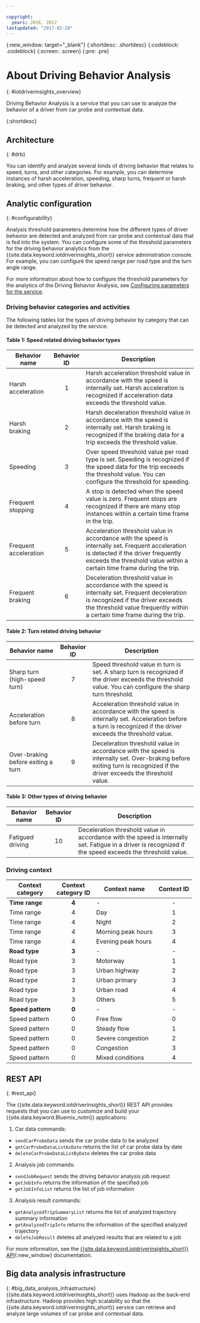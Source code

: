 ```yaml
---

copyright:
  years: 2016, 2017
lastupdated: "2017-02-28"
---
```


{:new_window: target="_blank"}
{:shortdesc: .shortdesc}
{:codeblock: .codeblock}
{:screen: .screen}
{:pre: .pre}


# About Driving Behavior Analysis
{: #iotdriverinsights_overview}

Driving Behavior Analysis is a service that you can use to analyze the behavior of a driver from car probe and contextual data.

{:shortdesc}


## Architecture
{: #drb}

You can identify and analyze several kinds of driving behavior that relates to speed, turns, and other categories. For example, you can determine instances of harsh acceleration, speeding, sharp turns, frequent or harsh braking, and other types of driver behavior.

## Analytic configuration
{: #configurability}  

Analysis threshold parameters determine how the different types of driver behavior are detected and analyzed from car probe and contextual data that is fed into the system. You can configure some of the threshold parameters for the driving behavior analytics from the {{site.data.keyword.iotdriverinsights_short}} service administration console. For example, you can configure the speed range per road type and the turn angle range.

For more information about how to configure the threshold parameters for the analytics of the Driving Behavior Analysis, see [Configuring parameters for the service](drb_iotdriverinsights_admin.html#configureparameters).

### Driving behavior categories and activities

The following tables list the types of driving behavior by category that can be detected and analyzed by the service:

#### Table 1: Speed related driving behavior types

|Behavior name|Behavior ID|Description|
|--------|:-------:|------|
|Harsh acceleration|1|Harsh acceleration threshold value in accordance with the speed is internally set. Harsh acceleration is recognized if acceleration data exceeds the threshold value.|
|Harsh braking|2|Harsh deceleration threshold value in accordance with the speed is internally set. Harsh braking is recognized if the braking data for a trip exceeds the threshold value.|
|Speeding|3|Over speed threshold value per road type is set. Speeding is recognized if the speed data for the trip exceeds the threshold value. You can configure the threshold for speeding. |
|Frequent stopping|4|A stop is detected when the speed value is zero. Frequent stops are recognized if there are many stop instances within a certain time frame in the trip.|
|Frequent acceleration|5|Acceleration threshold value in accordance with the speed is internally set. Frequent acceleration is detected if the driver frequently exceeds the threshold value within a certain time frame during the trip.|
|Frequent braking|6|Deceleration threshold value in accordance with the speed is internally set. Frequent deceleration is recognized if the driver exceeds the threshold value frequently within a certain time frame during the trip.|

#### Table 2: Turn related driving behavior

|Behavior name|Behavior ID|Description|
|-------|:--------:|-------|
|Sharp turn (high-speed turn)|7|Speed threshold value in turn is set. A sharp turn is recognized if the driver exceeds the threshold value. You can configure the sharp turn threshold.
|Acceleration before turn|8|Acceleration threshold value in accordance with the speed is internally set. Acceleration before a turn is recognized if the driver exceeds the threshold value.
|Over-braking before exiting a turn|9|Deceleration threshold value in accordance with the speed is internally set. Over-braking before exiting turn is recognized if the driver exceeds the threshold value.

#### Table 3: Other types of driving behavior

|Behavior name|Behavior ID|Description|
|-------|:--------:|-------|
|Fatigued driving|10|Deceleration threshold value in accordance with the speed is internally set. Fatigue in a driver is recognized if the speed exceeds the threshold value.|


### Driving context
|Context<br/>category|Context<br/>category ID|Context name|Context ID|
|-------|:-----:|--------|:-------:|
|**Time range**|**4**|\-|\-|
|Time range|4|Day|1|
|Time range|4|Night|2|
|Time range|4|Morning peak hours|3|
|Time range|4|Evening peak hours|4|
|**Road type**|**3**|\-|\-|
|Road type|3|Motorway|1|
|Road type|3|Urban highway|2|
|Road type|3|Urban primary|3|
|Road type|3|Urban road|4|
|Road type|3|Others|5|
|**Speed pattern**|**0**|\-|\-|
|Speed pattern|0|Free flow|0|
|Speed pattern|0|Steady flow|1|
|Speed pattern|0|Severe congestion|2|
|Speed pattern|0|Congestion|3|
|Speed pattern|0|Mixed conditions|4|


## REST API
{: #rest_api}

The {{site.data.keyword.iotdriverinsights_short}} REST API provides requests that you can use to customize and build your {{site.data.keyword.Bluemix_notm}} applications:

 1. Car data commands:
   - `sendCarProbeData` sends the car probe data to be analyzed
   - `getCarProbeDataListAsDate` returns the list of car probe data by date
   - `deleteCarProbeDataListByDate` deletes the car probe data
 2. Analysis job commands:
   - `sendJobRequest` sends the driving behavior analysis job request
   - `getJobInfo` returns the information of the specified job
   - `getJobInfoList` returns the list of job information
 3. Analysis result commands:
   - `getAnalyzedTripSummaryList` returns the list of analyzed trajectory summary information
   - `getAnalyzedTripInfo` returns the information of the specified analyzed trajectory
   - `deleteJobResult` deletes all analyzed results that are related to a job

For more information, see the [{{site.data.keyword.iotdriverinsights_short}} API](http://ibm.biz/IoTDriverBehavior_APIdoc){:new_window} documentation.

## Big data analysis infrastructure
{: #big_data_analysis_infrastructure}
{{site.data.keyword.iotdriverinsights_short}} uses Hadoop as the back-end infrastructure. Hadoop provides high scalability so that the {{site.data.keyword.iotdriverinsights_short}} service can retrieve and analyze large volumes of car probe and contextual data.
